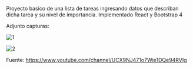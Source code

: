 Proyecto basico de una lista de tareas ingresando datos que describan dicha tarea y su nivel de importancia. 
Implementado React y Bootstrap 4 

Adjunto capturas: 

![1](https://user-images.githubusercontent.com/63277362/106411569-32861d00-640b-11eb-9a54-e26cd587d7a8.png)


![2](https://user-images.githubusercontent.com/63277362/106411641-56e1f980-640b-11eb-8a96-19a84e6b74ec.png)


Fuente: https://www.youtube.com/channel/UCX9NJ471o7Wie1DQe94RVIg
